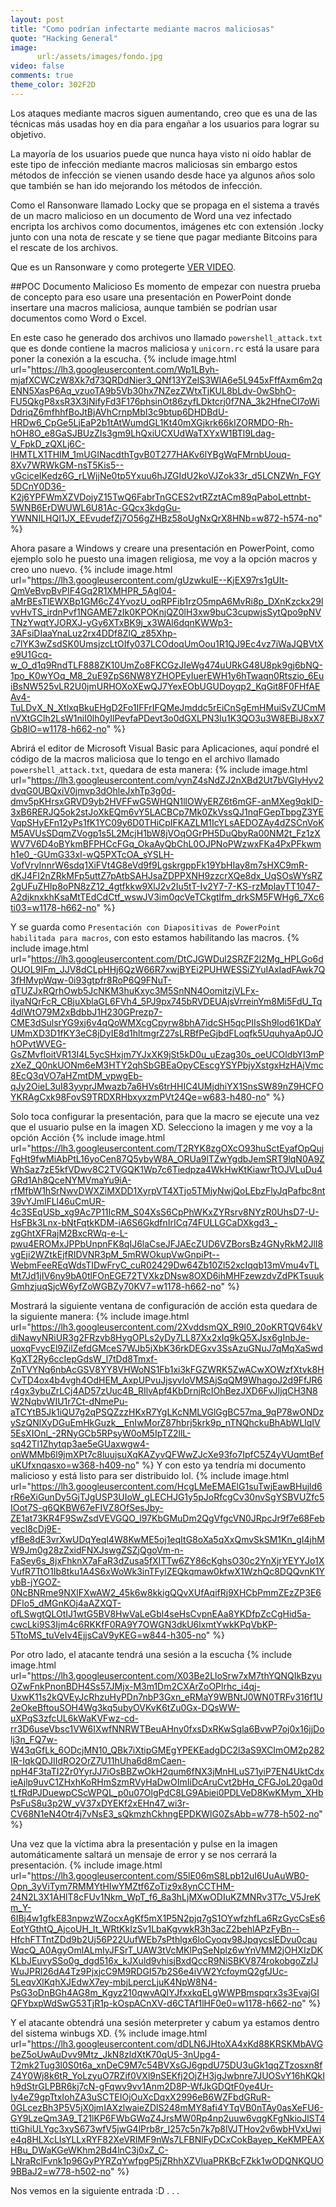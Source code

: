 ```yaml
---
layout: post
title: "Como podrían infectarte mediante macros maliciosas"
quote: "Hacking General"
image:
      url:/assets/images/fondo.jpg
video: false
comments: true
theme_color: 302F2D
---
```


Los ataques mediante macros siguen aumentando, creo que es una de las técnicas más usadas hoy en dia para engañar a los usuarios para lograr 
su objetivo.

La mayoría de los usuarios puede que nunca haya visto ni oído hablar de este tipo de infección mediante macros maliciosas sin embargo estos 
métodos de infección se vienen usando desde hace ya algunos años solo que también se han ido mejorando los métodos de infección.


Como el Ransonware llamado Locky  que se propaga en el sistema a través de un macro malicioso en un documento de Word una vez infectado encripta 
los archivos como documentos, imágenes etc con extensión .locky junto con una nota de rescate y se tiene que pagar mediante Bitcoins para el rescate de los archivos.


Que es un Ransonware y como protegerte [VER VIDEO](https://www.youtube.com/watch?v=xpFU4n2iHN8).

##POC Documento Malicioso
Es momento de empezar con nuestra prueba de concepto para eso usare una presentación en PowerPoint donde insertare una macros maliciosa, 
aunque también se podrían usar documentos como Word o Excel.

En este caso he generado dos archivos uno llamado `powershell_attack.txt` que es donde contiene la macros maliciosa y `unicorn.rc` está la usare para poner la conexión a la escucha.
{% include image.html url="https://lh3.googleusercontent.com/Wp1LByh-mjafXCWCzW8Xk7d73QRDdNier3_QNf13YZelS3WIA6e5L945xFffAxm6m2qENN5XasP6Aq_vzuoTA9b5Vb30hx7NZezZWtxTjKUL8bLdv-0wSbhO-FU5QkgP8xsR3X3jNifyFd3F176phsinOt86zyfLDktcrj0f7NA_3k2HfneCI7oWiDdriqZ6mfhhfBoJtBjAVhCrnpMbI3c9btup6DHDBdU-HRDw6_CpGe5LjEaP2b1tAtWumdGL1Kt40mXGjkrk66kIZORMDO-Rh-hOH8O_e8GaSJBUzZIs3gm9LhQxiUCXUdWaTXYxW1BTl9Ldag-V_FpkD_zQXLj6C-lHMTLX1THIM_1mUGINacdthTgvB0T277HAKv6lYBgWqFMrnbUouq-8Xv7WRWkGM-nsT5Kis5--vGciceIKedz6G_rLWjjNe0tp5Yxuu6hJZGIdU2koVJZok33r_d5LCNZWn_FGY5DCnY0D36-K2j6YPFWmXZVDojyZ15TwQ6FabrTnGCES2vtRZztACm89qPaboLettnbt-5WNB6ErDWUWL6U81Ac-GQcx3kdgGu-YWNNILHQI1JX_EEvudefZj7O56gZHBz58oUgNxQrX8HNb=w872-h574-no" %}

Ahora pasare a Windows y creare una presentación en PowerPoint, como ejemplo solo he puesto una imagen religiosa, me voy a la opción macros y creo uno nuevo.
{% include image.html url="https://lh3.googleusercontent.com/gUzwkuIE--KjEX97rs1gUIt-QmVeBvpBvPIF4Gq2R1XMHPR_5Agl04-aMrBEsTlEWXBp1GM6cZ4YvozU_oqRPFib1rzO5mpA6MvRi8p_DXnKzckx29lvvHvTS_irdnPvf1NGAME7zIk0KPOKnjQZ0lH3xw9buC3cupwjsSytQpo9pNVTNzYwqtYJORXJ-yGy6XTxBK9j_x3WAl6dqnKWWp3-3AFsiDIaaYnaLuz2rx4DDf8ZlQ_z85Xhp-c7lYK3wZsdSK0UmsjzcLtOIfy037LCOdoqUmOou1R1QJ9Ec4vz7iWaJQBVtXe9U1Gcq-w_O_d1q9RndTLF888ZK10UmZo8FKCGzJIeWg474uURkG48U8pk9gj6bNQ-1po_K0wYOq_M8_2uE9ZpS6NW8YZHOPEyIuerEWH1y6hTwaqn0Rtszio_6EuiBsNW525vLR2U0jmURHOXoXEwQJ7YexEObUGUDoyqp2_KqGit8F0FHfAEAv4-TuLDvX_N_XtlxqBkuEHgD2Fo1IFFrIFQMeJmddc5rEiCnSgEmHMuiSvZUCmMnVXtGClh2LsW1niI0lh0yIlPevfaPDevt3o0dGXLPN3Iu1K3QO3u3W8EBiJ8xX7Gb8lO=w1178-h662-no" %}

Abrirá el editor de Microsoft Visual Basic para Aplicaciones, aquí pondré el código de la macros maliciosa que lo tengo en el archivo llamado `powershell_attack.txt`, quedara de esta manera:
{% include image.html url="https://lh3.googleusercontent.com/vynZ4sNdZJ2nXBd2Ut7bVGlyHyv2dvqG0UBQxiV0jmvp3dOhleJxhTp3g0d-dmv5pKHrsxGRVD9yb2HVFFwG5WHQN1llOWyERZ6t6mGF-anMXeg9qklD-3xB6RERJQ5ok2stJoXkEQm6vY5LACBCp7Mk0ZkVssQJ1nqFGepTbpgZ3YEVqpSHyEFn12yPs1fK1YC09y6D0THiCpIFKAZLM1IcYLsAEDOZAy4dZSCnVoKM5AVUsSDqmZVogp1s5L2McjH1bW8jVOqOGrPH5DuQbyRa00NM2t_Fz1zXWV7V6D4oBYkmBFPHCcFGq_OkaAyQbChL0OJPNoPWzwxFKa4PxPFkwmh1e0_-GUmG33xI-wQ5PXTcOA_sYSLH-VofVryInnrW6sdq1XiFVt4G8eVd9f9LgskrgppFk19YbHIay8m7sHXC9mR-dKJ4FI2nZRkMFp5uttZ7pAtbSAHJsaZDPPXNH9zzcrXQe8dx_UqSOsWYsRZ2gUFuZHIp8oPN8zZ12_4gtfkkw9XlJ2v2Iu5tT-Iv2Y7-7-KS-rzMplayTT1047-A2djknxkhKsaMtTEdCdCtf_wswJV3im0qcVeTCkgtlfm_drkSM5FWHg6_7Xc6ti03=w1178-h662-no" %}

Y se guarda como `Presentación con Diapositivas de PowerPoint habilitada para macros`, con esto estamos habilitando las macros.
{% include image.html url="https://lh3.googleusercontent.com/DtCJGWDul2SRZF2l2Mg_HPLGo6dOUOL9IFm_JJV8dCLpHHj6QzW66R7xwjBYEi2PUHWESSiZYuIAxIadFAwk7Q3fHMvpWqw-0i93gtpfr8RoP6Q9FNuT-qTUZJxRQrhOwb5JcNKM3huKxyc3M5SnNN4OomitzjVLFx-iIyaNQrFcR_CBjuXblaGL6FVh4_5PJ9px745bRVDEUAjsVrreinYm8Mi5FdU_Tq4dlWtO79M2xBdbbJ1H230GPrezp7-CME3dSulsrYG9xj6v4qQoWMXcgCpyrw8bhA7idcSH5qcPIIsSh9Iod61KDaYUMmXD3D1fKY3eC8jDyIE8d1hltmgrZ27sLRBfPeGjbdFLoqfk5UquhyaAp0JOhOPvtWVEG-GsZMvfIoitVR13I4L5ycSHxjm7YJxXK9jSt5kD0u_uEzag30s_oeUCOldbYI3mPzXeZ_Q0nkUONm6eM3HTY2qhSbGBEaOpyCEscgYSYPbjyXstgxHzHAjVmc8EcQ3qVO7aHZmtDM_vpwgEb-qJy2OieL3uI83yvprJMwazb7a6HVs6trHHIC4UMjdhiYX1SnsSW89nZ9HCFOYKRAgCxk98FovS9TRDXRHbxyxzmPVt24Qe=w683-h480-no" %}

Solo toca configurar la presentación, para que la macro se ejecute una vez que el usuario pulse en la imagen XD.
Selecciono la imagen y me voy a la opción Acción
{% include image.html url="https://lh3.googleusercontent.com/T2RYK8zgOXcO93huSctEyafOpQujFgHt9fwMiAbPtL16yoCen87Q5ybyW8A_ORUa9lTZwYgdbJemSRT9lqN0A9ZWhSaz7zE5kfVDwv8C2TVGQK1Wp7c6Tiedpza4WkHwKtKiawrTtOJVLuDu4GRd1Ah8QceNYMVmaYu9iA-rfMfbW1hSrNwvDWXZiMXDD1XyrpVT4XTjo5TMjyNwjQoLEbzFlyJqPafbc8nt39vYJmlFLl46uCmUR-4c3SEqUSb_xg9Ac7P11IcRM_S04XsS6CpPhWKxZYRsrv8NYzR0UhsD7-U-HsFBk3Lnx-bNtFqtkKDM-iA6S6GkdfnIrICq74FULLGCaDXkgd3_-zgGhtXFRajM2BxcRWq-e-L-pwu4EROMxJPPbUnpnFK8qIJ6laCseJFJAEcZUD6VZBorsBz4GNyRkM2JlI8vgEji2WZtkEjfRIDVNR3pM_5mRWOkupVwGnpiPt--WebmFeeREqWdsTIDwFryC_cuR02429Dw64Zb10Zl52xcIqqb13mVmu4vTLMt7Jd1jIV6ny9bA0tlFOnEGE72TVXkzDNsw8OXD6ihMHFzewzdvZdPKTsuukGmhzjuqSjcW6yfZoWGBZy70KV7=w1178-h662-no" %}

Mostrará  la siguiente ventana de configuración de acción esta quedara de la siguiente manera:
{% include image.html url="https://lh3.googleusercontent.com/2XvddsmQX_R9l0_20oKRTQV64kVdiNawyNRiUR3g2FRzvb8HygOPLs2yDy7LL87Xx2xIq9kQ5XJsx6gInbJe-uoxqFvycEl9ZilZefdGMceS7WJb5jXbK36rkDEGxv3SsAzuGNuJ7qMqXaSwdKgXT2Ry6ccIepGdsW_l7tDd8Tmxf-ZnTVYNq6nbAcGSV8YY8VHWoNS1Fb1xi3kFGZWRK5ZwACwXOWzfXtvk8HCvTD4ox4b4vgh4OdHEM_AxpUPvuJjsyvIoVMSAjSqQM9WhagoJ2d9FfJR6r4gx3ybuZrLCj4AD57zUuc4B_RIlvApf4KbDrnjRcIOhBezJXD6FvJIjqCH3N8W2NqbvWIU1r7Ct-dNmePu-aTCYtB5Jk1iQU7g2qPSQZzzHKxR7YgLKcNMLVGlGgBC57ma_9qP78wONDzySzQNlXyDGuEmHkGuzk__EnIwMorZ87hbrj5krk9p_nTNQhckuBhAbWLlqIV5EsXIOnl_-2RNyGCb5RPsyW0oM5IpTZ2llL-sq42Tl1Zhytqp3ae5eGUaxwgw4-onWMMb6l9jmXPt7c8luujsuXqKAZyvQFWwZJcXe93fo7IpfC5Z4yVUqmtBefuKUfxnqasxo=w368-h409-no" %}
Y con esto ya tendría mi documento malicioso y está listo para ser distribuido lol.
{% include image.html url="https://lh3.googleusercontent.com/HcgLMeEMAElG1suTwjEawBHujld6rR6eXiGunDy5GjTJgUSP3UIoW_gLECHJG1y5pJoRfcgCv30nvSgYSBVUZfc5IOot7S-q6QKBW67eFIVZ8OfSesJby-ZE1at73KR4F9SwZsdVEVGQO_l97KbGMuDm2QgVfgcVN0JRpcJr9f7e68Febvecl8cDj9E-yfBe8dE3vrXwUDqYeqI4W8KwME5oj1eqItG8oXa5qXxQmvSkSM1Kn_gI4jhMW9Jm0g28zZxidFNXJswgZSZjQgoVm-n-FaSey6s_8jxFhknX7aFaR3dZusa5fXITTw6ZY86cKghsO30c2YnXjrYEYYJo1XVufR7TtO1Ib8tku1A4S6xWoWk3inTFylZEQkqmaw0kfwX1WzhQc8DQQvnK1YybB-jYGOZ-0NcBNRme9NXlFXwAW2_45k6w8kkigQQvXUfAqifRj9XHCbPmmZEzZP3E6DFlo5_dMGnKOj4aAZXQT-ofLSwgtQLOtIJ1wtG5BV8HwVaLeGbl4seHsCvpnEAa8YKDfpZcCgHid5a-cwcLki9S3Ijm4c6RKKfF0RA9Y7OWGN3dkU6lxmtYwkKPqVbKP-5TtoMS_tuVeIv4EjjsCaV9yKEG=w844-h305-no" %}

Por otro lado, el atacante tendrá una sesión a la escucha
{% include image.html url="https://lh3.googleusercontent.com/X03Be2LloSrw7xM7thYQNQIkBzyuOZwFnkPnonBDH4Ss57JMjx-M3m1Dm2CXArZoOPlrhc_i4qj-UxwK11s2kQVEyJcRhzuHyPDn7nbP3Gxn_eRMaY9WBNtJ0WN0TRFv316f1U2eOkeBftouSOH4Wg3kq5ubyOVKvK6tZu0Gx-DQsWW-uXPqS3zfcUL6kWaKVFwz-cd-rr3D6useVbsc1VW6IXwfNNRWTBeuAHny0fxsDxRKwSgla6BvwP7oj0x16jjDolj3n_FQ7w-W43qGfLk_6ODcjMN10_QBk7iXtipGMEgYPEKEadgDC2l3aS9XCImOM2p282IR-IqkQDJIIdRO2OrZ7U11hUha6d8mCaen-npH4F3taTI2Zr0YyrJJ7iOsBBZwOkH2qum6fNX3jMnHLuS71yiP7EN4UktCdxieAjlp9uvC1ZHxhKoRHmSzmRVyHaDwOImIiDcAruCvt2bHq_CFGJoL20ga0dtLfRdPJDuewpCScWPQL_p0u07OlgPdC8LG9Abiei0PDLVeD8KwKMym_XHbPsFuS8u3p2W_vV37xDYEKf2xEHn47_wi3r-CV68N1eN4Otr4j7vNsE3_sQkmzhCkhngEPDKWlG0ZsAbb=w778-h502-no" %}

Una vez que la víctima abra la presentación y pulse en la imagen automáticamente saltará un mensaje de error y se nos cerrará la presentación.
{% include image.html url="https://lh3.googleusercontent.com/S5lE06mS8Lpb12uI6UuAuWB0-Opn_3yViTym7RMMYtHIwYMZtf6ZoTiz9x8ynCCTHM-24N2L3X1AHlT8cFUv1Nkm_WpT_f6_8a3hLjMXwODIuKZMNRv3T7c_V5JreKm_Y-6IBj4w1gfkE83npwzWZocxAgKf5mX1P5N2pjq7gS1OYwfzhfLa6RzGycCsEs6EotYGthtQ_AjcoUH_It_WRtKkIzSv1LbaKgvwkR3h3acZ2behlAPzFyBn--HfchFTTntZDd9b2Uj56P22UufWEb7sPthlgx6loCyoqv98JpqycslEDvu0cauWqcQ_A0AgyOmlALmIyJFSrT_UAW3tVcMKlPqSeNplz6wYnVMM2jOHXIzDKKLbJEuvySSo0g_dgd516x_kJXuld9vhisjBxdQccR9NiSBKV874rokobgoZzIJWuJPRl26dA4Tz9PjxjcC9M9RDGI57b2S6e4iVW2YcfoymQ2gfJUc-5LeqvXlKqhXJEdwX7ey-mbjLpercLjuK4NpW8N4-PsG3oDnBGh4AG8m_Kgyz210qwvAQIYJfxxkqELgWWPBmspqrx3s3EvajGIQFYbxpWdSwG53TjR1p-kOspACnXV-d6CTAf1lHF0e0=w1178-h662-no" %}

Y el atacante obtendrá una sesión meterpreter y cabum ya estamos dentro del sistema winbugs XD.
{% include image.html url="https://lh3.googleusercontent.com/dDLN6JHtoXA4xKd88KRSKMbAVGbeZ5oUwAuDvv9Mtz_JkN8zldXtK70qU5-3nUpg4-T2mk2Tug3l0S0t6a_xnDeC9M7c54BVXsGJ6gpdU75DU3uGk1qqZTzosxn8fZ4Y0Wj8k6tR_YoLzyuO7RZif0VXl9nSEKfj2OjZH3jgJwbnre7JUOSvY16hKQkIh9dStrGLPBR6kj7cN-gFqwv9vv1Anm2D8P-WfJkGDQtF0ye4Ur-Iy4eZ9gpTtxIohZA3uSCTEIOjOuXcDqxX2996eB6WZFbdGRuR-0GLcezBh3P5V5jX0jmIAXzlwaieZDlS248mMY8afi4YTqVB0nTAy0asXeFU6-GY9LzeQm3A9_T21lKP6FWbGWqZ4JrsMW0Rp4np2uuw6vqgKFgNkioJlST4ttiGhiULYgc3xyS673wfV5jwG4lPrb8r_l257c5n7k7p8lVJTHov2v6wbHVxUwie4q8HLXcLIsYLLxRYF82XeVRIMF9nWs7LFBNlFyDCxCokBayep_KeKMPEAXHBu_DWaKGeWKhm2Bd4lnC3j0xZ_C-LNraRclFvnk1p96GyPYRZqYwfpgP5jZRhhXZVluaPRKBcFZkk1wODQNKQUO9BBaJ2=w778-h502-no" %}

Nos vemos en la siguiente entrada :D . . .
